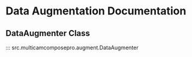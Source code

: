 # Data Augmentation Documentation

## DataAugmenter Class

::: src.multicamcomposepro.augment.DataAugmenter
